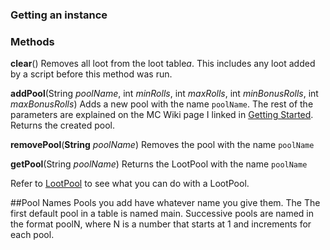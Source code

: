 ### Getting an instance

### Methods
**clear**()
Removes all loot from the loot table*a*. This includes any loot added by a script before this method was run.

**addPool**(String *poolName*, int *minRolls*, int *maxRolls*, int *minBonusRolls*, int *maxBonusRolls*)
Adds a new pool with the name `poolName`. The rest of the parameters are explained on the MC Wiki page I linked in [Getting Started](..\getting-started.md). Returns the created pool.


**removePool**(**String** *poolName*)
Removes the pool with the name `poolName`

**getPool**(String *poolName*)
Returns the LootPool with the name `poolName`

Refer to [LootPool](loot-pool.md) to see what you can do with a LootPool.

##Pool Names
Pools you add have whatever name you give them.
The The first default pool in a table is named main. Successive pools are named in the format poolN, where N is a number that starts at 1 and increments for each pool.
